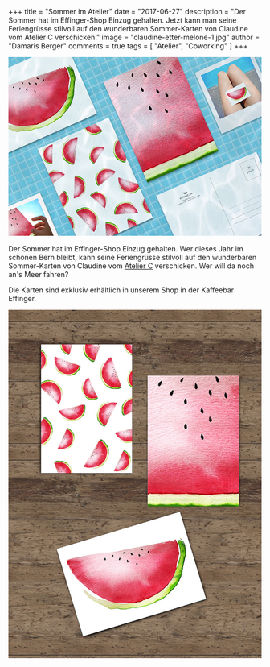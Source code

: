 +++
title = "Sommer im Atelier"
date = "2017-06-27"
description = "Der Sommer hat im Effinger-Shop Einzug gehalten. Jetzt kann man seine Feriengrüsse stilvoll auf den wunderbaren Sommer-Karten von Claudine vom Atelier C verschicken."
image = "claudine-etter-melone-1.jpg"
author = "Damaris Berger"
comments = true
tags = [ "Atelier", "Coworking" ]
+++

![Melone 1](claudine-etter-melone-1.jpg)

Der Sommer hat im Effinger-Shop Einzug gehalten. Wer dieses Jahr im schönen Bern bleibt, kann seine Feriengrüsse stilvoll auf den wunderbaren Sommer-Karten von Claudine vom [Atelier C](http://www.atelier-c.ch/) verschicken. Wer will da noch an's Meer fahren?

Die Karten sind exklusiv erhältlich in unserem Shop in der Kaffeebar Effinger.

![Melone 2](claudine-etter-melone-2.jpg)
